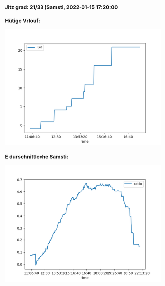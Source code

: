 ### Jitz grad: 21/33 (Samsti, 2022-01-15 17:20:00

### Hütige Vrlouf:
![Graph](Today.png)

### E durschnittleche Samsti:
![Graph](Samsti.png)